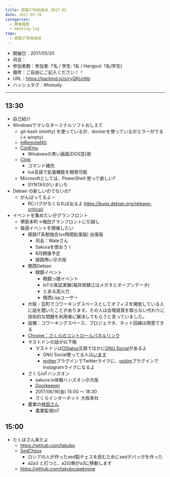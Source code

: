 ```yaml
---
title: 姫路IT系勉強会 2017.05
date: 2017-05-20
categories:
  - 開催履歴
  - meeting-log
tags:
  - 姫路IT系勉強会
---
```


* 開催日：2017/05/20
* 司会：
* 参加者数：参加者: 7名 / 学生: 1名 / Hangout: 1名(学生)
* 備考：ご自由にご記入ください！！
* URL：https://hackmd.io/s/ryQRUr6lb
* ハッシュタグ：#histudy

---

## 13:30

* 自己紹介
* Windowsでマシなターミナルソフトおしえて
  * git-bash (mintty) を使っているが、dockerを使っているがエラーがでる (→ winpty)
  * [mRemoteNG](https://mremoteng.org/)
  * [ConEmu](https://conemu.github.io/)
    * Windowsの黒い画面(DOS窓)用
  * [Clink](https://mridgers.github.io/clink/)
    * コマンド補完
    * lua言語で拡張機能を開発可能
  * Microsoftとしては、PowerShell 使って欲しい?
    * SYNTAXがいまいち
* Debian の新しいのでないの?
  * がんばってるよー
    * RCバグがなくなれば出るよ <https://bugs.debian.org/release-critical/>
* イベントを集めたい＠グランフロント
  * 堺筋本町→梅田グランフロントに引越し
  * 毎週イベントを開催したい
    * 姫路IT系勉強会(xx時間拡張版) 出張版
      * 司会：Wateさん
      * Sakuraを使おう！
      * 8月開催予定
      * 姫路怖い＠大阪
    * 関西Debian
      * 眼鏡イベント
        * 眼鏡っ娘イベント
        * IoTの実証実験(福井県鯖江はメガネとオープンデータ)
        * とある高火力
        * 関西Lispユーザー
    * 大阪・瓦町でコワーキングスペースとしてオフィスを開放している人に話を聞いたことがあります。その人は会場貸賃を取らない代わりに技術的な問題を利用者に解決してもらうと言っていました。
    * 設備：コワーキングスペース、プロジェクタ、ネット回線は用意できる
    * [Chrome：さくらのコントロールパネルリンク](https://chrome.google.com/webstore/detail/%E3%81%95%E3%81%8F%E3%82%89%E3%81%AE%E3%82%B3%E3%83%B3%E3%83%88%E3%83%AD%E3%83%BC%E3%83%AB%E3%83%91%E3%83%8D%E3%83%AB%E3%83%AA%E3%83%B3%E3%82%AF/lpjekhokckhcokjklglljenadonhfcdb)
    * マストドンの話が以下略
      * マストドンは[OStatus](http://muziyoshiz.hatenablog.com/entry/2017/04/30/143632)互換でほかに[GNU Social](https://git.gnu.io/gnu/gnu-social)があるよ
        * GNU Social使ってる人は[います](https://quitter.se/nogajun)
        * [qvitter](https://git.gnu.io/h2p/Qvitter)プラグインでTwitterライクに、[quitim](https://github.com/hannesmannerheim/quitim)プラグインでInstagramライクになるよ
    * さくらIoTハンズオン
      * sakura.io体験ハンズオン＠大阪
      * [Doorkeeper](https://sakura.doorkeeper.jp/events/60523)
      * 2017/06/16(金) 15:00 ～ 18:30
      * さくらインターネット 大阪本社
    * 農業の[林田さん](https://www.facebook.com/profile.php?id=100005703193676)
      * 農業監視IoT

## 15:00

* たくぼさん来たよ
  * https://github.com/takubo
  * [SedChess](https://github.com/bolknote/SedChess/blob/master/chess.sed)
    * ロシアの人が作ったsed製チェスを読むためにsedデバッガを作った
    * a2a3 と打つと、a2の駒がa3に移動します
  * https://github.com/takubo/awkmine
